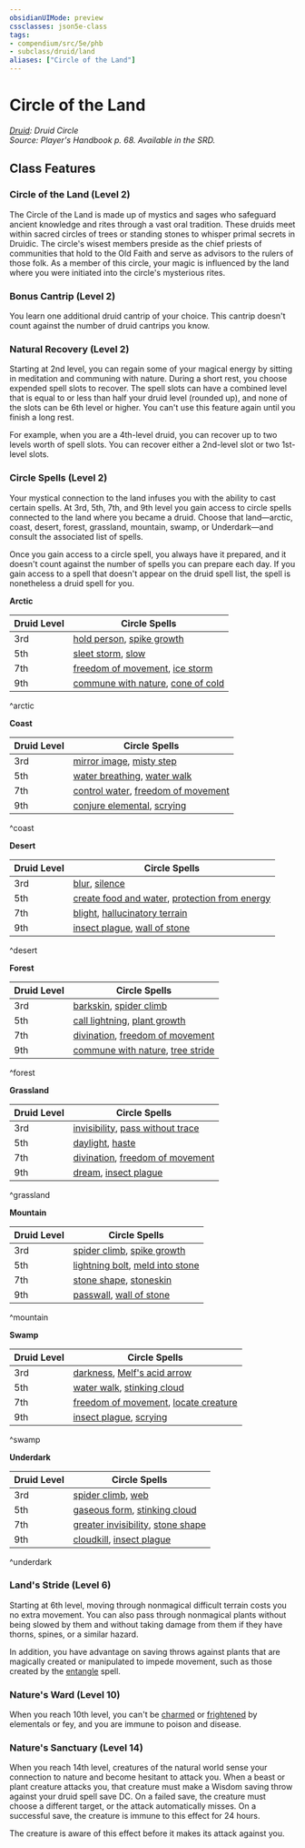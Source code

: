 ```yaml
---
obsidianUIMode: preview
cssclasses: json5e-class
tags:
- compendium/src/5e/phb
- subclass/druid/land
aliases: ["Circle of the Land"]
---
```

# Circle of the Land
*[Druid](3-Mechanics/CLI/classes/druid.md): Druid Circle*  
*Source: Player's Handbook p. 68. Available in the SRD.*  


## Class Features

### Circle of the Land (Level 2)

The Circle of the Land is made up of mystics and sages who safeguard ancient knowledge and rites through a vast oral tradition. These druids meet within sacred circles of trees or standing stones to whisper primal secrets in Druidic. The circle's wisest members preside as the chief priests of communities that hold to the Old Faith and serve as advisors to the rulers of those folk. As a member of this circle, your magic is influenced by the land where you were initiated into the circle's mysterious rites.

### Bonus Cantrip (Level 2)

You learn one additional druid cantrip of your choice. This cantrip doesn't count against the number of druid cantrips you know.

### Natural Recovery (Level 2)

Starting at 2nd level, you can regain some of your magical energy by sitting in meditation and communing with nature. During a short rest, you choose expended spell slots to recover. The spell slots can have a combined level that is equal to or less than half your druid level (rounded up), and none of the slots can be 6th level or higher. You can't use this feature again until you finish a long rest.

For example, when you are a 4th-level druid, you can recover up to two levels worth of spell slots. You can recover either a 2nd-level slot or two 1st-level slots.

### Circle Spells (Level 2)

Your mystical connection to the land infuses you with the ability to cast certain spells. At 3rd, 5th, 7th, and 9th level you gain access to circle spells connected to the land where you became a druid. Choose that land—arctic, coast, desert, forest, grassland, mountain, swamp, or Underdark—and consult the associated list of spells.

Once you gain access to a circle spell, you always have it prepared, and it doesn't count against the number of spells you can prepare each day. If you gain access to a spell that doesn't appear on the druid spell list, the spell is nonetheless a druid spell for you.

**Arctic**

| Druid Level | Circle Spells |
|-------------|---------------|
| 3rd | [hold person](/3-Mechanics/CLI/spells/hold-person.md), [spike growth](/3-Mechanics/CLI/spells/spike-growth.md) |
| 5th | [sleet storm](/3-Mechanics/CLI/spells/sleet-storm.md), [slow](/3-Mechanics/CLI/spells/slow.md) |
| 7th | [freedom of movement](/3-Mechanics/CLI/spells/freedom-of-movement.md), [ice storm](/3-Mechanics/CLI/spells/ice-storm.md) |
| 9th | [commune with nature](/3-Mechanics/CLI/spells/commune-with-nature.md), [cone of cold](/3-Mechanics/CLI/spells/cone-of-cold.md) |
^arctic

**Coast**

| Druid Level | Circle Spells |
|-------------|---------------|
| 3rd | [mirror image](/3-Mechanics/CLI/spells/mirror-image.md), [misty step](/3-Mechanics/CLI/spells/misty-step.md) |
| 5th | [water breathing](/3-Mechanics/CLI/spells/water-breathing.md), [water walk](/3-Mechanics/CLI/spells/water-walk.md) |
| 7th | [control water](/3-Mechanics/CLI/spells/control-water.md), [freedom of movement](/3-Mechanics/CLI/spells/freedom-of-movement.md) |
| 9th | [conjure elemental](/3-Mechanics/CLI/spells/conjure-elemental.md), [scrying](/3-Mechanics/CLI/spells/scrying.md) |
^coast

**Desert**

| Druid Level | Circle Spells |
|-------------|---------------|
| 3rd | [blur](/3-Mechanics/CLI/spells/blur.md), [silence](/3-Mechanics/CLI/spells/silence.md) |
| 5th | [create food and water](/3-Mechanics/CLI/spells/create-food-and-water.md), [protection from energy](/3-Mechanics/CLI/spells/protection-from-energy.md) |
| 7th | [blight](/3-Mechanics/CLI/spells/blight.md), [hallucinatory terrain](/3-Mechanics/CLI/spells/hallucinatory-terrain.md) |
| 9th | [insect plague](/3-Mechanics/CLI/spells/insect-plague.md), [wall of stone](/3-Mechanics/CLI/spells/wall-of-stone.md) |
^desert

**Forest**

| Druid Level | Circle Spells |
|-------------|---------------|
| 3rd | [barkskin](/3-Mechanics/CLI/spells/barkskin.md), [spider climb](/3-Mechanics/CLI/spells/spider-climb.md) |
| 5th | [call lightning](/3-Mechanics/CLI/spells/call-lightning.md), [plant growth](/3-Mechanics/CLI/spells/plant-growth.md) |
| 7th | [divination](/3-Mechanics/CLI/spells/divination.md), [freedom of movement](/3-Mechanics/CLI/spells/freedom-of-movement.md) |
| 9th | [commune with nature](/3-Mechanics/CLI/spells/commune-with-nature.md), [tree stride](/3-Mechanics/CLI/spells/tree-stride.md) |
^forest

**Grassland**

| Druid Level | Circle Spells |
|-------------|---------------|
| 3rd | [invisibility](/3-Mechanics/CLI/spells/invisibility.md), [pass without trace](/3-Mechanics/CLI/spells/pass-without-trace.md) |
| 5th | [daylight](/3-Mechanics/CLI/spells/daylight.md), [haste](/3-Mechanics/CLI/spells/haste.md) |
| 7th | [divination](/3-Mechanics/CLI/spells/divination.md), [freedom of movement](/3-Mechanics/CLI/spells/freedom-of-movement.md) |
| 9th | [dream](/3-Mechanics/CLI/spells/dream.md), [insect plague](/3-Mechanics/CLI/spells/insect-plague.md) |
^grassland

**Mountain**

| Druid Level | Circle Spells |
|-------------|---------------|
| 3rd | [spider climb](/3-Mechanics/CLI/spells/spider-climb.md), [spike growth](/3-Mechanics/CLI/spells/spike-growth.md) |
| 5th | [lightning bolt](/3-Mechanics/CLI/spells/lightning-bolt.md), [meld into stone](/3-Mechanics/CLI/spells/meld-into-stone.md) |
| 7th | [stone shape](/3-Mechanics/CLI/spells/stone-shape.md), [stoneskin](/3-Mechanics/CLI/spells/stoneskin.md) |
| 9th | [passwall](/3-Mechanics/CLI/spells/passwall.md), [wall of stone](/3-Mechanics/CLI/spells/wall-of-stone.md) |
^mountain

**Swamp**

| Druid Level | Circle Spells |
|-------------|---------------|
| 3rd | [darkness](/3-Mechanics/CLI/spells/darkness.md), [Melf's acid arrow](/3-Mechanics/CLI/spells/melfs-acid-arrow.md) |
| 5th | [water walk](/3-Mechanics/CLI/spells/water-walk.md), [stinking cloud](/3-Mechanics/CLI/spells/stinking-cloud.md) |
| 7th | [freedom of movement](/3-Mechanics/CLI/spells/freedom-of-movement.md), [locate creature](/3-Mechanics/CLI/spells/locate-creature.md) |
| 9th | [insect plague](/3-Mechanics/CLI/spells/insect-plague.md), [scrying](/3-Mechanics/CLI/spells/scrying.md) |
^swamp

**Underdark**

| Druid Level | Circle Spells |
|-------------|---------------|
| 3rd | [spider climb](/3-Mechanics/CLI/spells/spider-climb.md), [web](/3-Mechanics/CLI/spells/web.md) |
| 5th | [gaseous form](/3-Mechanics/CLI/spells/gaseous-form.md), [stinking cloud](/3-Mechanics/CLI/spells/stinking-cloud.md) |
| 7th | [greater invisibility](/3-Mechanics/CLI/spells/greater-invisibility.md), [stone shape](/3-Mechanics/CLI/spells/stone-shape.md) |
| 9th | [cloudkill](/3-Mechanics/CLI/spells/cloudkill.md), [insect plague](/3-Mechanics/CLI/spells/insect-plague.md) |
^underdark

### Land's Stride (Level 6)

Starting at 6th level, moving through nonmagical difficult terrain costs you no extra movement. You can also pass through nonmagical plants without being slowed by them and without taking damage from them if they have thorns, spines, or a similar hazard.

In addition, you have advantage on saving throws against plants that are magically created or manipulated to impede movement, such as those created by the [entangle](/3-Mechanics/CLI/spells/entangle.md) spell.

### Nature's Ward (Level 10)

When you reach 10th level, you can't be [charmed](/3-Mechanics/CLI/rules/conditions.md#charmed) or [frightened](/3-Mechanics/CLI/rules/conditions.md#frightened) by elementals or fey, and you are immune to poison and disease.

### Nature's Sanctuary (Level 14)

When you reach 14th level, creatures of the natural world sense your connection to nature and become hesitant to attack you. When a beast or plant creature attacks you, that creature must make a Wisdom saving throw against your druid spell save DC. On a failed save, the creature must choose a different target, or the attack automatically misses. On a successful save, the creature is immune to this effect for 24 hours.

The creature is aware of this effect before it makes its attack against you.